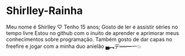 # Shirlley-Rainha 
Meu nome é Shirlley ♡
Tenho 15 anos;
Gosto de ler e assistir séries no tempo livre
Estou no github com o inuito de aprender e aprimorar meus conhecimentos sobre programação.
Também gosto de dar capas no freefire e jogar com a minha duo anielão ▄︻デ══━一💥
